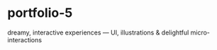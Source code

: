 # portfolio-5
 dreamy, interactive experiences — UI, illustrations &amp; delightful micro-interactions
